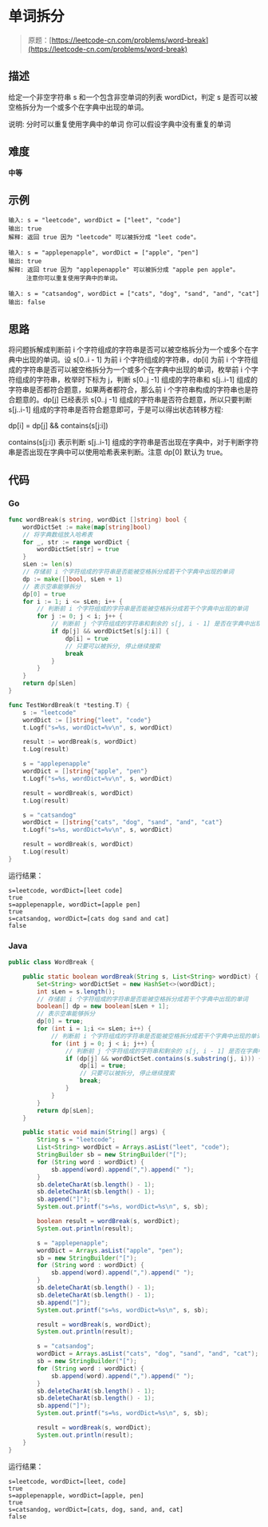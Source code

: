 # 单词拆分

> 原题：[https://leetcode-cn.com/problems/word-break](https://leetcode-cn.com/problems/word-break)

## 描述

给定一个非空字符串 s 和一个包含非空单词的列表 wordDict，判定 s 是否可以被空格拆分为一个或多个在字典中出现的单词。

说明:
    分时可以重复使用字典中的单词
    你可以假设字典中没有重复的单词

## 难度

**中等**

## 示例

```
输入: s = "leetcode", wordDict = ["leet", "code"]
输出: true
解释: 返回 true 因为 "leetcode" 可以被拆分成 "leet code"。
```

```
输入: s = "applepenapple", wordDict = ["apple", "pen"]
输出: true
解释: 返回 true 因为 "applepenapple" 可以被拆分成 "apple pen apple"。
     注意你可以重复使用字典中的单词。
```

```
输入: s = "catsandog", wordDict = ["cats", "dog", "sand", "and", "cat"]
输出: false
```

## 思路

将问题拆解成判断前 i 个字符组成的字符串是否可以被空格拆分为一个或多个在字典中出现的单词。设 s[0..i - 1] 为前 i 个字符组成的字符串，dp[i] 为前  i 个字符组成的字符串是否可以被空格拆分为一个或多个在字典中出现的单词，枚举前 i 个字符组成的字符串，枚举时下标为 j，判断 s[0..j -1] 组成的字符串和 s[j..i-1] 组成的字符串是否都符合题意，如果两者都符合，那么前 i 个字符串构成的字符串也是符合题意的。dp[j] 已经表示 s[0..j -1] 组成的字符串是否符合题意，所以只要判断 s[j..i-1] 组成的字符串是否符合题意即可，于是可以得出状态转移方程:

dp[i] = dp[j] && contains(s[j:i])

contains(s[j:i]) 表示判断 s[j..i-1] 组成的字符串是否出现在字典中，对于判断字符串是否出现在字典中可以使用哈希表来判断。注意 dp[0] 默认为 true。

## 代码

### Go

```go
func wordBreak(s string, wordDict []string) bool {
    wordDictSet := make(map[string]bool)
    // 将字典数组放入哈希表
    for _, str := range wordDict {
        wordDictSet[str] = true
    }
    sLen := len(s)
    // 存储前 i 个字符组成的字符串是否能被空格拆分成若干个字典中出现的单词
    dp := make([]bool, sLen + 1)
    // 表示空串能够拆分
    dp[0] = true
    for i := 1; i <= sLen; i++ {
        // 判断前 i 个字符组成的字符串是否能被空格拆分成若干个字典中出现的单词
        for j := 0; j < i; j++ {
            // 判断前 j 个字符组成的字符串和剩余的 s[j, i - 1] 是否在字典中出现
            if dp[j] && wordDictSet[s[j:i]] {
                dp[i] = true
                // 只要可以被拆分, 停止继续搜索
                break
            }
        }
    }
    return dp[sLen]
}
```

```go
func TestWordBreak(t *testing.T) {
	s := "leetcode"
	wordDict := []string{"leet", "code"}
	t.Logf("s=%s, wordDict=%v\n", s, wordDict)

	result := wordBreak(s, wordDict)
	t.Log(result)

	s = "applepenapple"
	wordDict = []string{"apple", "pen"}
	t.Logf("s=%s, wordDict=%v\n", s, wordDict)

	result = wordBreak(s, wordDict)
	t.Log(result)

	s = "catsandog"
	wordDict = []string{"cats", "dog", "sand", "and", "cat"}
	t.Logf("s=%s, wordDict=%v\n", s, wordDict)

	result = wordBreak(s, wordDict)
	t.Log(result)
}
```

运行结果：

```
s=leetcode, wordDict=[leet code]
true
s=applepenapple, wordDict=[apple pen]
true
s=catsandog, wordDict=[cats dog sand and cat]
false
```

### Java

```java
public class WordBreak {

    public static boolean wordBreak(String s, List<String> wordDict) {
        Set<String> wordDictSet = new HashSet<>(wordDict);
        int sLen = s.length();
        // 存储前 i 个字符组成的字符串是否能被空格拆分成若干个字典中出现的单词
        boolean[] dp = new boolean[sLen + 1];
        // 表示空串能够拆分
        dp[0] = true;
        for (int i = 1;i <= sLen; i++) {
            // 判断前 i 个字符组成的字符串是否能被空格拆分成若干个字典中出现的单词
            for (int j = 0; j < i; j++) {
                // 判断前 j 个字符组成的字符串和剩余的 s[j, i - 1] 是否在字典中出现
                if (dp[j] && wordDictSet.contains(s.substring(j, i))) {
                    dp[i] = true;
                    // 只要可以被拆分, 停止继续搜索
                    break;
                }
            }
        }
        return dp[sLen];
    }

    public static void main(String[] args) {
        String s = "leetcode";
        List<String> wordDict = Arrays.asList("leet", "code");
        StringBuilder sb = new StringBuilder("[");
        for (String word : wordDict) {
            sb.append(word).append(",").append(" ");
        }
        sb.deleteCharAt(sb.length() - 1);
        sb.deleteCharAt(sb.length() - 1);
        sb.append("]");
        System.out.printf("s=%s, wordDict=%s\n", s, sb);

        boolean result = wordBreak(s, wordDict);
        System.out.println(result);

        s = "applepenapple";
        wordDict = Arrays.asList("apple", "pen");
        sb = new StringBuilder("[");
        for (String word : wordDict) {
            sb.append(word).append(",").append(" ");
        }
        sb.deleteCharAt(sb.length() - 1);
        sb.deleteCharAt(sb.length() - 1);
        sb.append("]");
        System.out.printf("s=%s, wordDict=%s\n", s, sb);

        result = wordBreak(s, wordDict);
        System.out.println(result);

        s = "catsandog";
        wordDict = Arrays.asList("cats", "dog", "sand", "and", "cat");
        sb = new StringBuilder("[");
        for (String word : wordDict) {
            sb.append(word).append(",").append(" ");
        }
        sb.deleteCharAt(sb.length() - 1);
        sb.deleteCharAt(sb.length() - 1);
        sb.append("]");
        System.out.printf("s=%s, wordDict=%s\n", s, sb);

        result = wordBreak(s, wordDict);
        System.out.println(result);
    }
}
```

运行结果：

```
s=leetcode, wordDict=[leet, code]
true
s=applepenapple, wordDict=[apple, pen]
true
s=catsandog, wordDict=[cats, dog, sand, and, cat]
false
```


